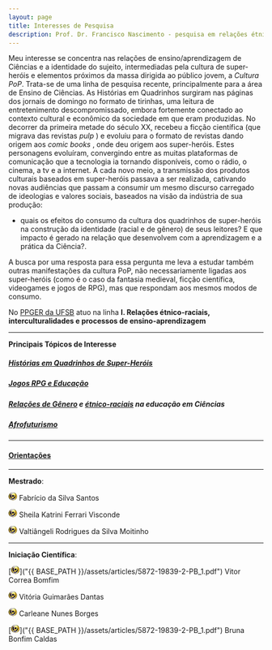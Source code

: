 ```yaml
---
layout: page
title: Interesses de Pesquisa
description: Prof. Dr. Francisco Nascimento - pesquisa em relações étnico-raciais e afrofuturismo ensino de ciências e educação Histórias em Quadrinhos de Super-Heróis e Impacto Cultural no Ensino de Ciências no Ensino de Física Jogos de RPG e Educação e Ensino de Ciências e Ensino de Física
---
```


Meu interesse se concentra nas relações de ensino/aprendizagem de Ciências  e a identidade do sujeito, intermediadas pela cultura de super-heróis e elementos próximos da massa dirigida ao público jovem, a _Cultura PoP_.
Trata-se de uma linha de pesquisa recente, principalmente para a área de Ensino de Ciências. As Histórias em Quadrinhos surgiram  nas páginas dos jornais de domingo no formato de tirinhas, uma leitura de entretenimento descompromissado, embora fortemente conectado ao contexto cultural e econômico da sociedade em que eram produzidas. No decorrer da primeira metade do século XX, recebeu a ficção científica (que migrava das revistas _pulp_ ) e evoluiu para o formato de revistas dando origem aos _comic books_ , onde deu origem aos super-heróis. Estes personagens evoluíram,  convergindo entre as muitas plataformas de comunicação que a tecnologia ia tornando disponíveis, como o rádio, o cinema, a tv e a internet. A cada novo meio, a transmissão dos produtos culturais baseados em super-heróis passava a ser realizada, cativando novas audiências que passam a consumir um mesmo discurso carregado de ideologias e valores sociais, baseados na visão da indústria de sua produção:  
- quais os efeitos do consumo da cultura dos quadrinhos de super-heróis na construção da identidade (racial e de gênero) de seus leitores? E que impacto é gerado na relação que desenvolvem com a aprendizagem e a prática da Ciência?.

A busca por uma resposta para essa pergunta me leva a estudar também outras manifestações da cultura PoP, não necessariamente ligadas aos super-heróis (como é o caso da fantasia medieval, ficção científica,  videogames e jogos de RPG), mas que respondam aos mesmos modos de consumo.


No [PPGER da UFSB](https://ufsb.edu.br/ppger/) atuo na linha **I. Relações étnico-raciais, interculturalidades e processos de ensino-aprendizagem**


---

**Principais Tópicos de Interesse**

##### [Histórias em Quadrinhos de Super-Heróis](https://itxesco.github.io/pages/hq.html)

##### [Jogos RPG e Educação](https://itxesco.github.io/pages/rpg.html)

##### [Relações de Gênero](itxesco.github.io/pages/genero.html) e [étnico-raciais](itxesco.github.io/pages/etnicoraciais.html) na educação em Ciências

##### [Afrofuturismo](itxesco.github.io/pages/afrofuturism.html)

---
#### [Orientações](https://itxesco.github.io/pages/alunos.html)

---

**Mestrado**:

 [![lattes](icons16/lattes-icon.png)]("http://lattes.cnpq.br/7551985613163404") Fabrício da Silva Santos  

 [![lattes](icons16/lattes-icon.png)](http://lattes.cnpq.br/8317287394228958) Sheila Katrini Ferrari Visconde

 [![lattes](icons16/lattes-icon.png)](http://lattes.cnpq.br/0265292324050570) Valtiângeli Rodrigues da Silva Moitinho

 ---

**Iniciação Científica**:

[![lattes](icons16/lattes-icon.png)]("{{ BASE_PATH }}/assets/articles/5872-19839-2-PB_1.pdf") Vitor Correa Bomfim

[![lattes](icons16/lattes-icon.png)](http://lattes.cnpq.br/0441717524768073) Vitória Guimarães Dantas  

[![lattes](icons16/lattes-icon.png)](http://lattes.cnpq.br/5977115182619808) Carleane Nunes Borges

[![lattes](icons16/lattes-icon.png)]("{{ BASE_PATH }}/assets/articles/5872-19839-2-PB_1.pdf") Bruna Bonfim Caldas   
